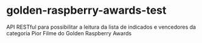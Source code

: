 # golden-raspberry-awards-test
API RESTful para possibilitar a leitura da lista de indicados e vencedores da categoria Pior Filme do Golden Raspberry Awards
